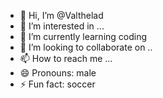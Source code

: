 - 👋 Hi, I’m @Valthelad
- 👀 I’m interested in ...
- 🌱 I’m currently learning coding 
- 💞️ I’m looking to collaborate on ..
- 📫 How to reach me ...
- 😄 Pronouns: male
- ⚡ Fun fact: soccer

<!---
Valthelad/Valthelad is a ✨ special ✨ repository because its `README.md` (this file) appears on your GitHub profile.
You can click the Preview link to take a look at your changes.
--->
